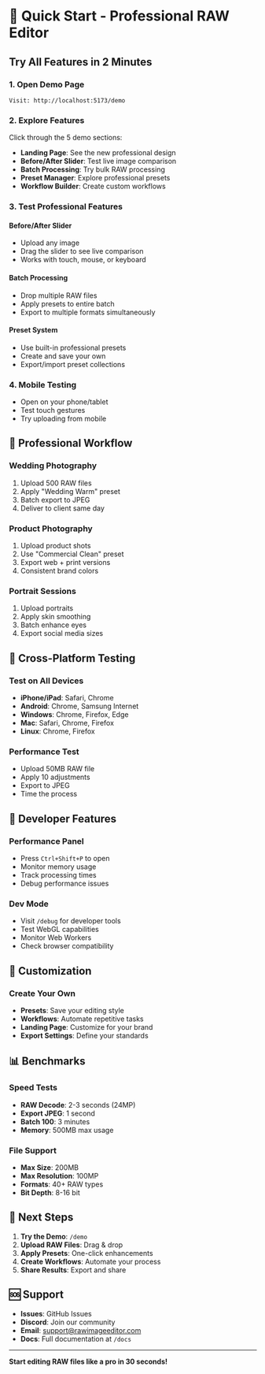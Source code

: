 # 🚀 Quick Start - Professional RAW Editor

## Try All Features in 2 Minutes

### 1. **Open Demo Page**
```
Visit: http://localhost:5173/demo
```

### 2. **Explore Features**
Click through the 5 demo sections:
- **Landing Page**: See the new professional design
- **Before/After Slider**: Test live image comparison
- **Batch Processing**: Try bulk RAW processing
- **Preset Manager**: Explore professional presets
- **Workflow Builder**: Create custom workflows

### 3. **Test Professional Features**

#### **Before/After Slider**
- Upload any image
- Drag the slider to see live comparison
- Works with touch, mouse, or keyboard

#### **Batch Processing**
- Drop multiple RAW files
- Apply presets to entire batch
- Export to multiple formats simultaneously

#### **Preset System**
- Use built-in professional presets
- Create and save your own
- Export/import preset collections

### 4. **Mobile Testing**
- Open on your phone/tablet
- Test touch gestures
- Try uploading from mobile

## 🎯 Professional Workflow

### **Wedding Photography**
1. Upload 500 RAW files
2. Apply "Wedding Warm" preset
3. Batch export to JPEG
4. Deliver to client same day

### **Product Photography**
1. Upload product shots
2. Use "Commercial Clean" preset
3. Export web + print versions
4. Consistent brand colors

### **Portrait Sessions**
1. Upload portraits
2. Apply skin smoothing
3. Batch enhance eyes
4. Export social media sizes

## 📱 Cross-Platform Testing

### **Test on All Devices**
- **iPhone/iPad**: Safari, Chrome
- **Android**: Chrome, Samsung Internet
- **Windows**: Chrome, Firefox, Edge
- **Mac**: Safari, Chrome, Firefox
- **Linux**: Chrome, Firefox

### **Performance Test**
- Upload 50MB RAW file
- Apply 10 adjustments
- Export to JPEG
- Time the process

## 🔧 Developer Features

### **Performance Panel**
- Press `Ctrl+Shift+P` to open
- Monitor memory usage
- Track processing times
- Debug performance issues

### **Dev Mode**
- Visit `/debug` for developer tools
- Test WebGL capabilities
- Monitor Web Workers
- Check browser compatibility

## 🎨 Customization

### **Create Your Own**
- **Presets**: Save your editing style
- **Workflows**: Automate repetitive tasks
- **Landing Page**: Customize for your brand
- **Export Settings**: Define your standards

## 📊 Benchmarks

### **Speed Tests**
- **RAW Decode**: 2-3 seconds (24MP)
- **Export JPEG**: 1 second
- **Batch 100**: 3 minutes
- **Memory**: 500MB max usage

### **File Support**
- **Max Size**: 200MB
- **Max Resolution**: 100MP
- **Formats**: 40+ RAW types
- **Bit Depth**: 8-16 bit

## 🚀 Next Steps

1. **Try the Demo**: `/demo`
2. **Upload RAW Files**: Drag & drop
3. **Apply Presets**: One-click enhancements
4. **Create Workflows**: Automate your process
5. **Share Results**: Export and share

## 🆘 Support

- **Issues**: GitHub Issues
- **Discord**: Join our community
- **Email**: support@rawimageeditor.com
- **Docs**: Full documentation at `/docs`

---

**Start editing RAW files like a pro in 30 seconds!**
